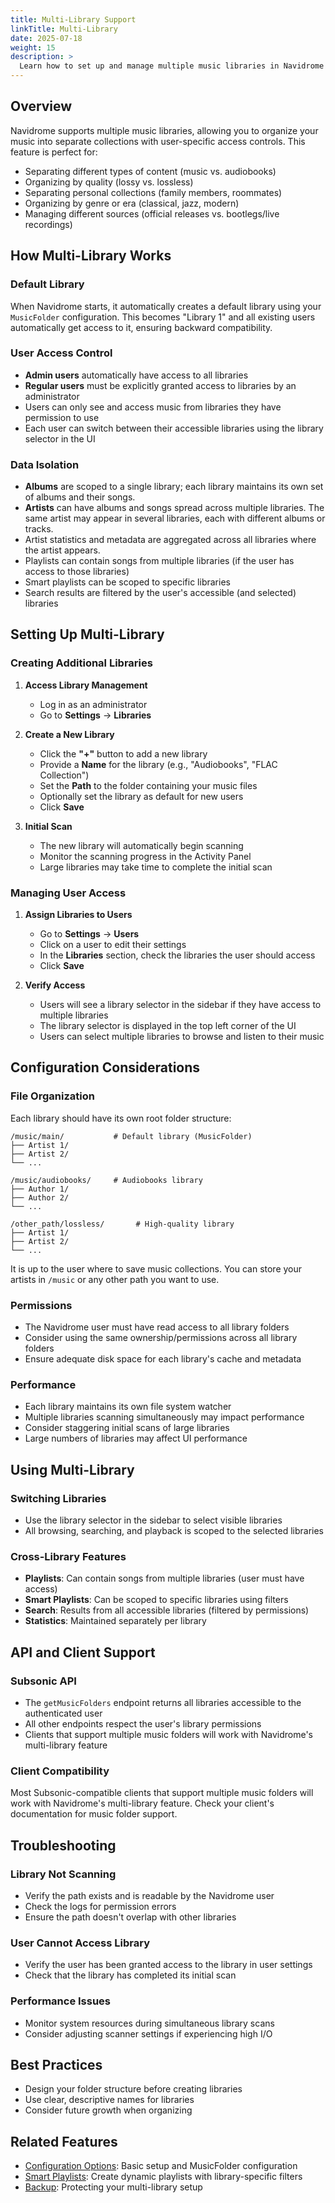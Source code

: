 ```yaml
---
title: Multi-Library Support
linkTitle: Multi-Library
date: 2025-07-18
weight: 15
description: >
  Learn how to set up and manage multiple music libraries in Navidrome with user-specific access controls.
---
```


## Overview

Navidrome supports multiple music libraries, allowing you to organize your music into separate collections with user-specific access controls. This feature is perfect for:

- Separating different types of content (music vs. audiobooks)
- Organizing by quality (lossy vs. lossless)
- Separating personal collections (family members, roommates)
- Organizing by genre or era (classical, jazz, modern)
- Managing different sources (official releases vs. bootlegs/live recordings)

## How Multi-Library Works

### Default Library

When Navidrome starts, it automatically creates a default library using your `MusicFolder` configuration. This becomes "Library 1" and all existing users automatically get access to it, ensuring backward compatibility.

### User Access Control

- **Admin users** automatically have access to all libraries
- **Regular users** must be explicitly granted access to libraries by an administrator
- Users can only see and access music from libraries they have permission to use
- Each user can switch between their accessible libraries using the library selector in the UI

### Data Isolation

- **Albums** are scoped to a single library; each library maintains its own set of albums and their songs.
- **Artists** can have albums and songs spread across multiple libraries. The same artist may appear in several libraries, each with different albums or tracks.
- Artist statistics and metadata are aggregated across all libraries where the artist appears.
- Playlists can contain songs from multiple libraries (if the user has access to those libraries)
- Smart playlists can be scoped to specific libraries
- Search results are filtered by the user's accessible (and selected) libraries

## Setting Up Multi-Library

### Creating Additional Libraries

1. **Access Library Management**

   - Log in as an administrator
   - Go to **Settings** → **Libraries**

2. **Create a New Library**

   - Click the **"+"** button to add a new library
   - Provide a **Name** for the library (e.g., "Audiobooks", "FLAC Collection")
   - Set the **Path** to the folder containing your music files
   - Optionally set the library as default for new users
   - Click **Save**

3. **Initial Scan**
   - The new library will automatically begin scanning
   - Monitor the scanning progress in the Activity Panel
   - Large libraries may take time to complete the initial scan

### Managing User Access

1. **Assign Libraries to Users**

   - Go to **Settings** → **Users**
   - Click on a user to edit their settings
   - In the **Libraries** section, check the libraries the user should access
   - Click **Save**

2. **Verify Access**
   - Users will see a library selector in the sidebar if they have access to multiple libraries
   - The library selector is displayed in the top left corner of the UI
   - Users can select multiple libraries to browse and listen to their music

## Configuration Considerations

### File Organization

Each library should have its own root folder structure:

```
/music/main/           # Default library (MusicFolder)
├── Artist 1/
├── Artist 2/
└── ...

/music/audiobooks/     # Audiobooks library
├── Author 1/
├── Author 2/
└── ...

/other_path/lossless/       # High-quality library
├── Artist 1/
├── Artist 2/
└── ...
```

It is up to the user where to save music collections. You can store your artists in `/music` or any other path you want to use.

### Permissions

- The Navidrome user must have read access to all library folders
- Consider using the same ownership/permissions across all library folders
- Ensure adequate disk space for each library's cache and metadata

### Performance

- Each library maintains its own file system watcher
- Multiple libraries scanning simultaneously may impact performance
- Consider staggering initial scans of large libraries
- Large numbers of libraries may affect UI performance

## Using Multi-Library

### Switching Libraries

- Use the library selector in the sidebar to select visible libraries
- All browsing, searching, and playback is scoped to the selected libraries

### Cross-Library Features

- **Playlists**: Can contain songs from multiple libraries (user must have access)
- **Smart Playlists**: Can be scoped to specific libraries using filters
- **Search**: Results from all accessible libraries (filtered by permissions)
- **Statistics**: Maintained separately per library

## API and Client Support

### Subsonic API

- The `getMusicFolders` endpoint returns all libraries accessible to the authenticated user
- All other endpoints respect the user's library permissions
- Clients that support multiple music folders will work with Navidrome's multi-library feature

### Client Compatibility

Most Subsonic-compatible clients that support multiple music folders will work with Navidrome's multi-library feature. Check your client's documentation for music folder support.

## Troubleshooting

### Library Not Scanning

- Verify the path exists and is readable by the Navidrome user
- Check the logs for permission errors
- Ensure the path doesn't overlap with other libraries

### User Cannot Access Library

- Verify the user has been granted access to the library in user settings
- Check that the library has completed its initial scan

### Performance Issues

- Monitor system resources during simultaneous library scans
- Consider adjusting scanner settings if experiencing high I/O

## Best Practices

- Design your folder structure before creating libraries
- Use clear, descriptive names for libraries
- Consider future growth when organizing

## Related Features

- [Configuration Options](/docs/usage/configuration-options/): Basic setup and MusicFolder configuration
- [Smart Playlists](/docs/usage/smartplaylists/): Create dynamic playlists with library-specific filters
- [Backup](/docs/usage/backup/): Protecting your multi-library setup
